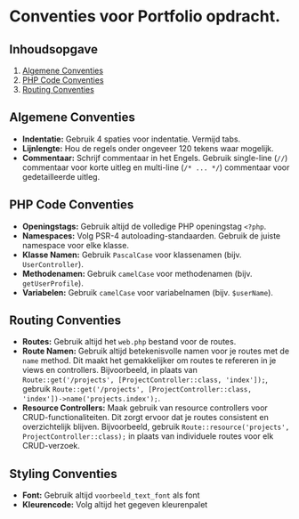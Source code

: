 # Conventies voor Portfolio opdracht.


## Inhoudsopgave
1. [Algemene Conventies](#algemene-conventies)
2. [PHP Code Conventies](#php-code-conventies)
3. [Routing Conventies](#routing-conventies)


## Algemene Conventies

- **Indentatie:** Gebruik 4 spaties voor indentatie. Vermijd tabs.
- **Lijnlengte:** Hou de regels onder ongeveer 120 tekens waar mogelijk.
- **Commentaar:** Schrijf commentaar in het Engels. Gebruik single-line (`//`) commentaar voor korte uitleg en multi-line (`/* ... */`) commentaar voor gedetailleerde uitleg.

## PHP Code Conventies

- **Openingstags:** Gebruik altijd de volledige PHP openingstag `<?php`.
- **Namespaces:** Volg PSR-4 autoloading-standaarden. Gebruik de juiste namespace voor elke klasse.
- **Klasse Namen:** Gebruik `PascalCase` voor klassenamen (bijv. `UserController`).
- **Methodenamen:** Gebruik `camelCase` voor methodenamen (bijv. `getUserProfile`).
- **Variabelen:** Gebruik `camelCase` voor variabelnamen (bijv. `$userName`).

## Routing Conventies

- **Routes:** Gebruik altijd het `web.php` bestand voor de routes.
- **Route Namen:** Gebruik altijd betekenisvolle namen voor je routes met de `name` method. Dit maakt het gemakkelijker om routes te refereren in je views en controllers. Bijvoorbeeld, in plaats van `Route::get('/projects', [ProjectController::class, 'index']);`, gebruik `Route::get('/projects', [ProjectController::class, 'index'])->name('projects.index');`.
- **Resource Controllers:** Maak gebruik van resource controllers voor CRUD-functionaliteiten. Dit zorgt ervoor dat je routes consistent en overzichtelijk blijven. Bijvoorbeeld, gebruik `Route::resource('projects', ProjectController::class);` in plaats van individuele routes voor elk CRUD-verzoek.


##  Styling Conventies

- **Font:** Gebruik altijd  `voorbeeld_text_font`  als font
- **Kleurencode:** Volg altijd het gegeven kleurenpalet
